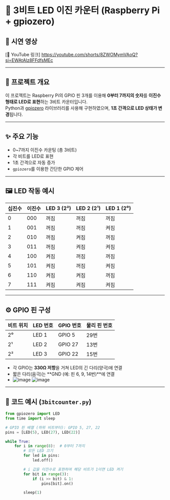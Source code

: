
# 🔢 3비트 LED 이진 카운터 (Raspberry Pi + gpiozero)

## 🎥 시연 영상  
[🔗 YouTube 링크] https://youtube.com/shorts/8ZWOMymVAoQ?si=EWAtAlz8FFdfsMEc

---

## 🧾 프로젝트 개요  
이 프로젝트는 Raspberry Pi의 GPIO 핀 3개를 이용해 **0부터 7까지의 숫자**를 **이진수 형태로 LED로 표현**하는 3비트 카운터입니다.  
Python과 [gpiozero](https://gpiozero.readthedocs.io/) 라이브러리를 사용해 구현하였으며, **1초 간격으로 LED 상태가 변경**됩니다.

---

## ✨ 주요 기능
- 0~7까지 이진수 카운팅 (총 3비트)
- 각 비트를 LED로 표현
- 1초 간격으로 자동 증가
- `gpiozero`를 이용한 간단한 GPIO 제어

---

## 🖼️ LED 작동 예시

| 십진수 | 이진수 | LED 3 (2²) | LED 2 (2¹) | LED 1 (2⁰) |
|--------|--------|-------------|-------------|-------------|
| 0      | 000    | 꺼짐        | 꺼짐        | 꺼짐        |
| 1      | 001    | 꺼짐        | 꺼짐        | 켜짐        |
| 2      | 010    | 꺼짐        | 켜짐        | 꺼짐        |
| 3      | 011    | 꺼짐        | 켜짐        | 켜짐        |
| 4      | 100    | 켜짐        | 꺼짐        | 꺼짐        |
| 5      | 101    | 켜짐        | 꺼짐        | 켜짐        |
| 6      | 110    | 켜짐        | 켜짐        | 꺼짐        |
| 7      | 111    | 켜짐        | 켜짐        | 켜짐        |

---

## ⚙️ GPIO 핀 구성

| 비트 위치 | LED 번호 | GPIO 번호 | 물리 핀 번호 |
|-----------|-----------|-------------|----------------|
| 2⁰        | LED 1     | GPIO 5     | 29번           |
| 2¹        | LED 2     | GPIO 27    | 13번           |
| 2²        | LED 3     | GPIO 22    | 15번           |

- 각 GPIO는 **330Ω 저항**을 거쳐 LED의 긴 다리(양극)에 연결
- 짧은 다리(음극)는 **GND (예: 핀 6, 9, 14번)**에 연결
- ![image](https://github.com/user-attachments/assets/24aa32a5-c6ec-414b-8ce0-5640ab47cec5)
![image](https://github.com/user-attachments/assets/bc9332ce-f10a-4e66-8af0-db17df3caa5b)


---

## 🐍 코드 예시 (`3bitcounter.py`)

```python
from gpiozero import LED
from time import sleep

# GPIO 핀 배열 (하위 비트부터): GPIO 5, 27, 22
pins = [LED(5), LED(27), LED(22)]

while True:
    for i in range(8):  # 0부터 7까지
        # 모든 LED 끄기
        for led in pins:
            led.off()

        # i 값을 이진수로 표현하여 해당 비트가 1이면 LED 켜기
        for bit in range(3):
            if (i >> bit) & 1:
                pins[bit].on()

        sleep(1)
